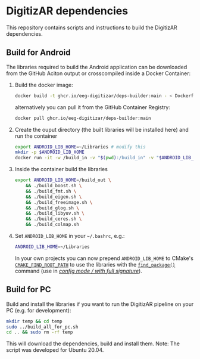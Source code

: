 # DigitizAR dependencies
This repository contains scripts and instructions to build the DigitizAR dependencies. 

## Build for Android
The libraries required to build the Android application can be downloaded from the GitHub Aciton output or crosscompiled inside a Docker Container:
1. Build the docker image:
    ```sh
    docker build -t ghcr.io/eeg-digitizar/deps-builder:main - < Dockerfile
    ```
   alternatively you can pull it from the GitHub Container Registry:
    ```sh
    docker pull ghcr.io/eeg-digitizar/deps-builder:main
    ```
2. Create the ouput directory (the built libraries will be installed here) and run the container 
    ```sh
    export ANDROID_LIB_HOME=~/Libraries # modify this
    mkdir -p $ANDROID_LIB_HOME
    docker run -it -w /build_in -v "$(pwd):/build_in" -v "$ANDROID_LIB_HOME:/build_out" ghcr.io/eeg-digitizar/deps-builder:main
    ```
3. Inside the container build the libraries
    ```sh
    export ANDROID_LIB_HOME=/build_out \
        && ./build_boost.sh \
        && ./build_fmt.sh \
        && ./build_eigen.sh \
        && ./build_freeimage.sh \
        && ./build_glog.sh \
        && ./build_libyuv.sh \
        && ./build_ceres.sh \
        && ./build_colmap.sh
    ```
4. Set `ANDROID_LIB_HOME` in your `~/.bashrc`, e.g.:
    ```sh
    ANDROID_LIB_HOME=~/Libraries
    ```
   In your own projects you can now prepend `ANDROID_LIB_HOME` to CMake's [`CMAKE_FIND_ROOT_PATH`](https://cmake.org/cmake/help/latest/variable/CMAKE_FIND_ROOT_PATH.html#variable:CMAKE_FIND_ROOT_PATH) to use the libraries with the [`find_package()`](https://cmake.org/cmake/help/latest/command/find_package.html#command:find_package) command (use in [*config mode / with full signature*](https://cmake.org/cmake/help/latest/command/find_package.html#id6)).

## Build for PC
Build and install the libraries if you want to run the DigitizAR pipeline on your PC (e.g. for development):
```sh
mkdir temp && cd temp
sudo ../build_all_for_pc.sh
cd .. && sudo rm -rf temp
```
This will download the dependencies, build and install them. Note: The script was developed for Ubuntu 20.04.